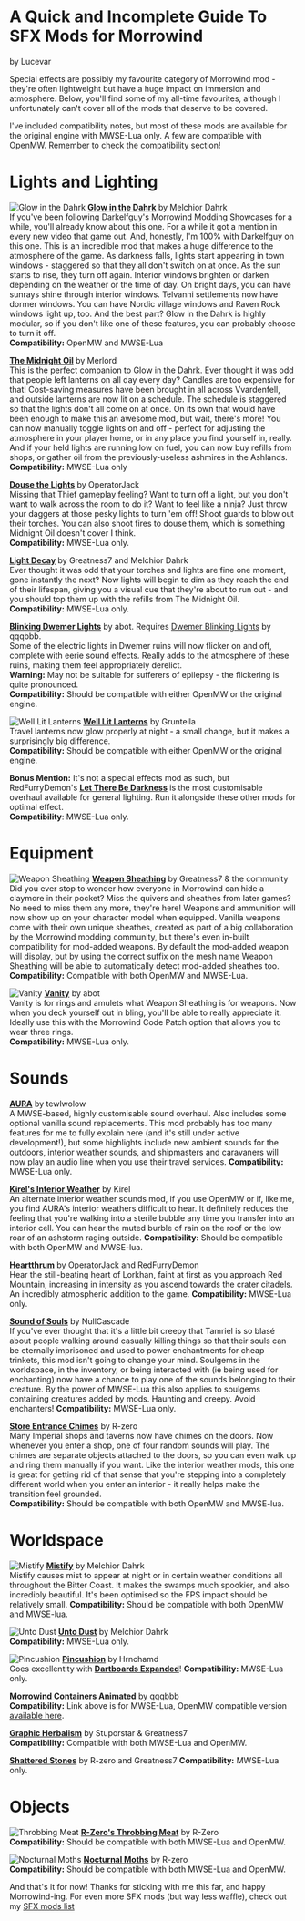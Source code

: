 # A Quick and Incomplete Guide To SFX Mods for Morrowind
by Lucevar

Special effects are possibly my favourite category of Morrowind mod - they're often lightweight but have a huge impact on immersion and atmosphere. Below, you'll find some of my all-time favourites, although I unfortunately can't cover all of the mods that deserve to be covered.

I've included compatibility notes, but most of these mods are available for the original engine with MWSE-Lua only. A few are compatible with OpenMW. Remember to check the compatibility section!

# Lights and Lighting
![Glow in the Dahrk](https://staticdelivery.nexusmods.com/mods/100/images/45886/45886-1532322751-262693364.png)
[**Glow in the Dahrk**](https://www.nexusmods.com/morrowind/mods/45886) by Melchior Dahrk  
If you've been following Darkelfguy's Morrowind Modding Showcases for a while, you'll already know about this one. For a while it got a mention in every new video that game out. And, honestly, I'm 100% with Darkelfguy on this one. This is an incredible mod that makes a huge difference to the atmosphere of the game. As darkness falls, lights start appearing in town windows - staggered so that they all don't switch on at once. As the sun starts to rise, they turn off again. Interior windows brighten or darken depending on the weather or the time of day. On bright days, you can have sunrays shine through interior windows. Telvanni settlements now have dormer windows. You can have Nordic village windows and Raven Rock windows light up, too. And the best part? Glow in the Dahrk is highly modular, so if you don't like one of these features, you can probably choose to turn it off.  
**Compatibility:** OpenMW and MWSE-Lua

[**The Midnight Oil**](https://www.nexusmods.com/morrowind/mods/48293) by Merlord  
This is the perfect companion to Glow in the Dahrk. Ever thought it was odd that people left lanterns on all day every day? Candles are too expensive for that! Cost-saving measures have been brought in all across Vvardenfell, and outside lanterns are now lit on a schedule. The schedule is staggered so that the lights don't all come on at once. On its own that would have been enough to make this an awesome mod, but wait, there's more! You can now manually toggle lights on and off - perfect for adjusting the atmosphere in your player home, or in any place you find yourself in, really. And if your held lights are running low on fuel, you can now buy refills from shops, or gather oil from the previously-useless ashmires in the Ashlands.  
**Compatibility:** MWSE-Lua only

[**Douse the Lights**](https://www.nexusmods.com/morrowind/mods/47980) by OperatorJack  
Missing that Thief gameplay feeling? Want to turn off a light, but you don't want to walk across the room to do it? Want to feel like a ninja? Just throw your daggers at those pesky lights to turn 'em off! Shoot guards to blow out their torches. You can also shoot fires to douse them, which is something Midnight Oil doesn't cover I think.  
**Compatibility:** MWSE-Lua only.

[**Light Decay**](https://www.nexusmods.com/morrowind/mods/46671) by Greatness7 and Melchior Dahrk  
Ever thought it was odd that your torches and lights are fine one moment, gone instantly the next? Now lights will begin to dim as they reach the end of their lifespan, giving you a visual cue that they're about to run out - and you should top them up with the refills from The Midnight Oil.   
**Compatibility:** MWSE-Lua only.

[**Blinking Dwemer Lights**](https://abitoftaste.altervista.org/morrowind/index.php?option=downloads&task=info&id=73&Itemid=50&-Dwemer-Blinking-Lights-1-1) by abot. Requires [Dwemer Blinking Lights](https://www.nexusmods.com/morrowind/mods/42274) by qqqbbb.  
Some of the electric lights in Dwemer ruins will now flicker on and off, complete with eerie sound effects. Really adds to the atmosphere of these ruins, making them feel appropriately derelict.    
**Warning:** May not be suitable for sufferers of epilepsy - the flickering is quite pronounced.  
**Compatibility:** Should be compatible with either OpenMW or the original engine.  

![Well Lit Lanterns](https://staticdelivery.nexusmods.com/mods/100/images/45801/45801-1529454496-766047059.jpeg)
[**Well Lit Lanterns**](https://www.nexusmods.com/morrowind/mods/45801) by Gruntella  
Travel lanterns now glow properly at night - a small change, but it makes a surprisingly big difference.  
**Compatibility:** Should be compatible with either OpenMW or the original engine.

**Bonus Mention:** It's not a special effects mod as such, but RedFurryDemon's [**Let There Be Darkness**](https://www.nexusmods.com/morrowind/mods/47912) is the most customisable overhaul available for general lighting. Run it alongside these other mods for optimal effect.  
**Compatibility**: MWSE-Lua only.  

# Equipment
![Weapon Sheathing](https://staticdelivery.nexusmods.com/mods/100/images/46069/46069-1538638827-645975529.png)
[**Weapon Sheathing**](https://www.nexusmods.com/morrowind/mods/46069) by Greatness7 & the community  
Did you ever stop to wonder how everyone in Morrowind can hide a claymore in their pocket? Miss the quivers and sheathes from later games? No need to miss them any more, they're here! Weapons and ammunition will now show up on your character model when equipped. Vanilla weapons come with their own unique sheathes, created as part of a big collaboration by the Morrowind modding community, but there's even in-built compatibility for mod-added weapons. By default the mod-added weapon will display, but by using the correct suffix on the mesh name Weapon Sheathing will be able to automatically detect mod-added sheathes too.  
**Compatibility:** Compatible with both OpenMW and MWSE-Lua.

![Vanity](https://staticdelivery.nexusmods.com/mods/100/images/48529/48529-1593772508-1108946024.jpeg)
[**Vanity**](https://www.nexusmods.com/morrowind/mods/48529) by abot  
Vanity is for rings and amulets what Weapon Sheathing is for weapons. Now when you deck yourself out in bling, you'll be able to really appreciate it. Ideally use this with the Morrowind Code Patch option that allows you to wear three rings.  
**Compatibility:** MWSE-Lua only.  

# Sounds
[**AURA**](https://www.nexusmods.com/morrowind/mods/48255) by tewlwolow  
A MWSE-based, highly customisable sound overhaul. Also includes some optional vanilla sound replacements. This mod probably has too many features for me to fully explain here (and it's still under active development!), but some highlights include new ambient sounds for the outdoors, interior weather sounds, and shipmasters and caravaners will now play an audio line when you use their travel services. 
**Compatibility:** MWSE-Lua only.  

[**Kirel's Interior Weather**](http://mw.modhistory.com/download-90-3021) by Kirel  
An alternate interior weather sounds mod, if you use OpenMW or if, like me, you find AURA's interior weathers difficult to hear. It definitely reduces the feeling that you're walking into a sterile bubble any time you transfer into an interior cell. You can hear the muted burble of rain on the roof or the low roar of an ashstorm raging outside.
**Compatibility:** Should be compatible with both OpenMW and MWSE-lua.

[**Heartthrum**](https://www.nexusmods.com/morrowind/mods/47178/) by OperatorJack and RedFurryDemon  
Hear the still-beating heart of Lorkhan, faint at first as you approach Red Mountain, increasing in intensity as you ascend towards the crater citadels. An incredibly atmospheric addition to the game.
**Compatibility:** MWSE-Lua only.  

[**Sound of Souls**](https://www.nexusmods.com/morrowind/mods/45657) by NullCascade  
If you've ever thought that it's a little bit creepy that Tamriel is so blasé about people walking around casually killing things so that their souls can be eternally imprisoned and used to power enchantments for cheap trinkets, this mod isn't going to change your mind. Soulgems in the worldspace, in the inventory, or being interacted with (ie being used for enchanting) now have a chance to play one of the sounds belonging to their creature. By the power of MWSE-Lua this also applies to soulgems containing creatures added by mods. Haunting and creepy. Avoid enchanters!
**Compatibility:** MWSE-Lua only.  

[**Store Entrance Chimes**](https://www.nexusmods.com/morrowind/mods/44586) by R-zero  
Many Imperial shops and taverns now have chimes on the doors. Now whenever you enter a shop, one of four random sounds will play. The chimes are separate objects attached to the doors, so you can even walk up and ring them manually if you want. Like the interior weather mods, this one is great for getting rid of that sense that you're stepping into a completely different world when you enter an interior - it really helps make the transition feel grounded.  
**Compatibility:** Should be compatible with both OpenMW and MWSE-lua.


# Worldspace
![Mistify](https://staticdelivery.nexusmods.com/mods/100/images/48112/48112-1590162673-1655438406.jpeg)
[**Mistify**](https://www.nexusmods.com/morrowind/mods/48112) by Melchior Dahrk  
Mistify causes mist to appear at night or in certain weather conditions all throughout the Bitter Coast. It makes the swamps much spookier, and also incredibly beautiful. It's been optimised so the FPS impact should be relatively small.
**Compatibility:** Should be compatible with both OpenMW and MWSE-lua.

![Unto Dust](https://staticdelivery.nexusmods.com/mods/100/images/48435/48435-1592855559-940453982.jpeg)
[**Unto Dust**](https://www.nexusmods.com/morrowind/mods/48435) by Melchior Dahrk  
**Compatibility:** MWSE-Lua only.  

![Pincushion](https://staticdelivery.nexusmods.com/mods/100/images/46862/46862-1559435310-101526044.jpeg)
[**Pincushion**](https://www.nexusmods.com/morrowind/mods/46862) by Hrnchamd  
Goes excellentlty with [**Dartboards Expanded**](https://www.nexusmods.com/morrowind/mods/47976)!
**Compatibility:** MWSE-Lua only.  

[**Morrowind Containers Animated**](https://www.nexusmods.com/morrowind/mods/42238) by qqqbbb  
**Compatibility:** Link above is for MWSE-Lua, OpenMW compatible version [available here](https://www.nexusmods.com/morrowind/mods/46232).

[**Graphic Herbalism**](https://www.nexusmods.com/morrowind/mods/46599) by Stuporstar & Greatness7  
**Compatibility:** Compatible with both MWSE-Lua and OpenMW.  

[**Shattered Stones**](https://www.nexusmods.com/morrowind/mods/45105) by R-zero and Greatness7
**Compatibility:** MWSE-Lua only.  

# Objects
![Throbbing Meat](https://staticdelivery.nexusmods.com/mods/100/images/45339/45339-1519417720-361595880.jpeg)
[**R-Zero's Throbbing Meat**](https://www.nexusmods.com/morrowind/mods/45339) by R-Zero  
**Compatibility:** Should be compatible with both MWSE-Lua and OpenMW.  

![Nocturnal Moths](https://staticdelivery.nexusmods.com/mods/100/images/44148-0-1457131648.jpg)
[**Nocturnal Moths**](https://www.nexusmods.com/morrowind/mods/44148) by R-zero  
**Compatibility:** Should be compatible with both MWSE-Lua and OpenMW.  

And that's it for now! Thanks for sticking with me this far, and happy Morrowind-ing. For even more SFX mods (but way less waffle), check out my [SFX mods list](https://github.com/Lucevar/mw-immersion-mods/blob/master/sfx.md)

